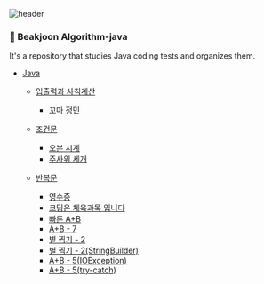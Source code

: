 ![header](https://capsule-render.vercel.app/api?type=soft&color=auto&height=150&section=header&text=Java-Algorithm&fontSize=70&animation=twinkling)

### :memo: Beakjoon Algorithm-java
It's a repository that studies Java coding tests and organizes them.

- [Java](https://github.com/hyunsu4020/algorithm-java/blob/main/README.md)
    - [입출력과 사칙계산](https://github.com/hyunsu4020/algorithm-java/tree/main/%EC%9E%85%EC%B6%9C%EB%A0%A5%EA%B3%BC%20%EC%82%AC%EC%B9%99%EA%B3%84%EC%82%B0)
        - [꼬마 정민](https://github.com/hyunsu4020/algorithm-java/blob/main/%EC%9E%85%EC%B6%9C%EB%A0%A5%EA%B3%BC%20%EC%82%AC%EC%B9%99%EA%B3%84%EC%82%B0/11382.java)
     
    - [조건문](https://github.com/hyunsu4020/algorithm-java/tree/main/%EC%A1%B0%EA%B1%B4%EB%AC%B8)
        - [오븐 시계](https://github.com/hyunsu4020/algorithm-java/blob/main/%EC%A1%B0%EA%B1%B4%EB%AC%B8/2525.java)
        - [주사위 세개](https://github.com/hyunsu4020/algorithm-java/blob/main/%EC%A1%B0%EA%B1%B4%EB%AC%B8/2480.java)
     
    - [반복문](https://github.com/hyunsu4020/algorithm-java/tree/main/%EB%B0%98%EB%B3%B5%EB%AC%B8)
        - [영수증](https://github.com/hyunsu4020/algorithm-java/blob/main/%EB%B0%98%EB%B3%B5%EB%AC%B8/25304.java)
        - [코딩은 체육과목 입니다](https://github.com/hyunsu4020/algorithm-java/blob/main/%EB%B0%98%EB%B3%B5%EB%AC%B8/25314.java)
        - [빠른 A+B](https://github.com/hyunsu4020/algorithm-java/blob/main/%EB%B0%98%EB%B3%B5%EB%AC%B8/15552.java)
        - [A+B - 7](https://github.com/hyunsu4020/algorithm-java/blob/main/%EB%B0%98%EB%B3%B5%EB%AC%B8/11021.java)
        - [별 찍기 - 2](https://github.com/hyunsu4020/algorithm-java/blob/main/%EB%B0%98%EB%B3%B5%EB%AC%B8/2439.java)
        - [별 찍기 - 2(StringBuilder)](https://github.com/hyunsu4020/algorithm-java/blob/main/%EB%B0%98%EB%B3%B5%EB%AC%B8/2439(StringBuilder).java)
        - [A+B - 5(IOException)](https://github.com/hyunsu4020/algorithm-java/blob/main/%EB%B0%98%EB%B3%B5%EB%AC%B8/10952(IOException).java)
        - [A+B - 5(try-catch)](https://github.com/hyunsu4020/algorithm-java/blob/main/%EB%B0%98%EB%B3%B5%EB%AC%B8/10952(try-catch).java)
